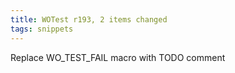 ```yaml
---
title: WOTest r193, 2 items changed
tags: snippets
---
```


Replace WO\_TEST\_FAIL macro with TODO comment
